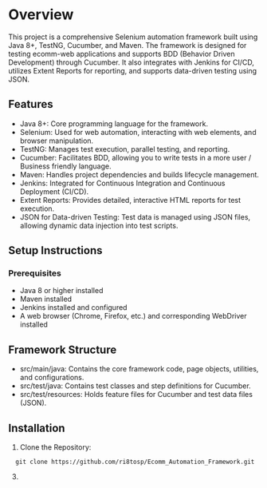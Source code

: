 # Overview

This project is a comprehensive Selenium automation framework built using Java 8+, TestNG, Cucumber, and Maven. The framework is designed for testing ecomm-web applications and supports BDD (Behavior Driven Development) through Cucumber. It also integrates with Jenkins for CI/CD, utilizes Extent Reports for reporting, and supports data-driven testing using JSON.


## Features


- Java 8+: Core programming language for the framework.
- Selenium: Used for web automation, interacting with web elements, and browser manipulation.
- TestNG: Manages test execution, parallel testing, and reporting.
- Cucumber: Facilitates BDD, allowing you to write tests in a more user / Business friendly language.
- Maven: Handles project dependencies and builds lifecycle management.
- Jenkins: Integrated for Continuous Integration and Continuous Deployment (CI/CD).
- Extent Reports: Provides detailed, interactive HTML reports for test execution.
- JSON for Data-driven Testing: Test data is managed using JSON files, allowing dynamic data injection into test scripts.


## Setup Instructions

### Prerequisites

- Java 8 or higher installed
- Maven installed
- Jenkins installed and configured
- A web browser (Chrome, Firefox, etc.) and corresponding WebDriver installed

## Framework Structure

- src/main/java: Contains the core framework code, page objects, utilities, and configurations.
- src/test/java: Contains test classes and step definitions for Cucumber.
- src/test/resources: Holds feature files for Cucumber and test data files (JSON).


## Installation

1. Clone the Repository:
```
  git clone https://github.com/ri8tosp/Ecomm_Automation_Framework.git
```

3. 
